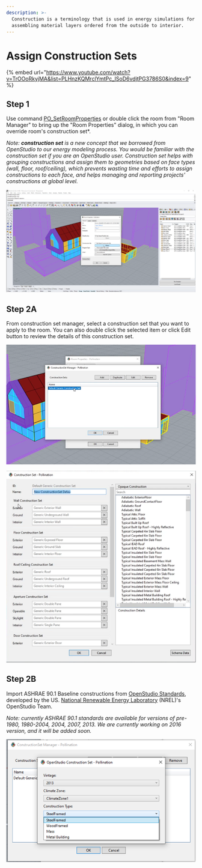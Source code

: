 ```yaml
---
description: >-
  Construction is a terminology that is used in energy simulations for
  assembling material layers ordered from the outside to interior.
---
```


# Assign Construction Sets

{% embed url="https://www.youtube.com/watch?v=TrOOoRkyjMA&list=PLHnzKQMrclYmtPc_ISoD6vdjtPG3786S0&index=9" %}

## **Step 1**

Use command [PO\_SetRoomProperties](../pollination-commands-for-rhino/po\_setroomproperties.md) or double click the room from "Room Manager" to bring up the "Room Properties" dialog, in which you can override room's construction set\*.

_Note: **construction set** is a new concept that we borrowed from OpenStudio to our energy modeling process. You would be familiar with the construction set if you are an OpenStudio user. Construction set helps with grouping constructions and assign them to geometries based on face types (wall, floor, roof/ceiling), which prevents wasting time and efforts to assign constructions to each face, and helps managing and reporting projects' constructions at global level._

![Assign construction set in Room Properties dialog](<../../.gitbook/assets/image (96).png>)

## Step 2A

From construction set manager, select a construction set that you want to apply to the room. You can also double click the selected item or click Edit button to review the details of this construction set.

![Select a construction set from construction set manager](<../../.gitbook/assets/image (88).png>)

![Review and edit the construction set](<../../.gitbook/assets/image (100).png>)

## Step 2B

Import ASHRAE 90.1 Baseline constructions from [OpenStudio Standards](https://github.com/NREL/openstudio-standards/), developed by the US. [National Renewable Energy Laboratory](https://www.nrel.gov) (NREL)'s OpenStudio Team.&#x20;

_Note: currently ASHRAE  90.1 standards are available for versions of pre-1980, 1980-2004, 2004, 2007, 2013. We are currently working on 2016 version, and it will be added soon._

![](<../../.gitbook/assets/image (97).png>)
